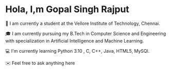 # Hola, I,m Gopal Singh Rajput

:school: I am currently a student at the Vellore Institute of Technology, Chennai.

:mortar_board: I am currently pursuing my B.Tech in Computer Science and Engineering with specialization in Artificial Intelligence and Machine Learning.

:computer: I'm currently learning Python 3.10 , C, C++, Java, HTML5, MySQl.

:envelope: Feel free to ask anything here 
